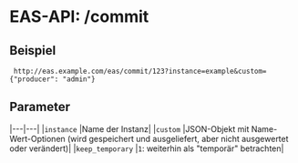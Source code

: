 #  EAS-API: /commit

##  Beispiel

~~~
 http://eas.example.com/eas/commit/123?instance=example&custom={"producer": "admin"}
~~~


##  Parameter


|---|---|
|`instance`          |Name der Instanz|
|`custom`            |JSON-Objekt mit Name-Wert-Optionen (wird gespeichert und ausgeliefert, aber nicht ausgewertet oder verändert)|
|`keep_temporary`    |`1`: weiterhin als "temporär" betrachten|



